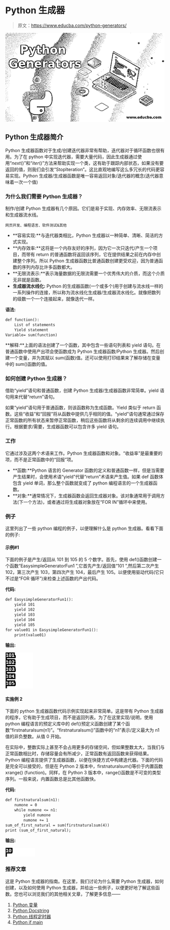 # Python 生成器

> 原文：<https://www.educba.com/python-generators/>

![Python Generators](img/b159485f73c5c66b0abd85cea0a89291.png)



## Python 生成器简介

Python 生成器函数对于生成/创建迭代器非常有帮助，迭代器对于循环函数也很有用。为了在 python 中实现迭代器，需要大量代码，因此生成器通过使用“_next_()”和“_iter_()”方法来帮助实现一个类，这有助于跟踪内部状态，如果没有要返回的值，则我们会引发“StopIteration”。这比直观地编写这么多冗长的代码更容易实现。Python 生成器/生成器函数是唯一容易返回对象/迭代器的概念(迭代器意味着一次一个值)

### 为什么我们需要 Python 生成器？

制作/创建 Python 生成器有几个原因。它们是易于实现、内存效率、无限流表示和生成器流水线。

<small>网页开发、编程语言、软件测试&其他</small>

*   **容易实现:**与迭代器类相比，Python 生成器以一种简单、清晰、简洁的方式实现。
*   **内存效率:**这将是一个内存友好的序列，因为它一次只迭代/产生一个项目，而带有 return 的普通函数将返回该序列，它在提供结果之前在内存中创建整个序列。所以 Python 生成器函数比普通函数创建更受欢迎，因为普通函数的序列内存比许多函数都大。
*   **无限流表示:**表示海量数据的无限流需要一个优秀伟大的介质，而这个介质无非就是函数。
*   **生成器流水线化:** Python 的生成器函数(一个或多个)用于创建与流水线一样的一系列操作的连接，所以称为流水线化生成器/生成器流水线化。就像把数列的级数一个一个连接起来，就像迭代一样。

**语法:**

```
def function():
	List of statements
	Yield statement
Variable= sum(function)
```

**解释:**上面的语法创建了一个函数，其中包含一些语句列表和 yield 语句。在普通函数中使用产出项会使函数成为 Python 生成器函数/Python 生成器。然后创建一个变量，并为其赋以 sum(函数)值。还可以使用打印结果来了解存储在变量中的 sum()函数的值。

### 如何创建 Python 生成器？

借助“yield”语句和普通函数，创建 Python 生成器/生成器函数非常简单。yield 语句用来代替“return”语句。

如果“yield”语句用于普通函数，则该函数称为生成函数。Yield 类似于 return 函数。这些“收益”和“回报”将从函数中提供几乎相同的值。“yield”语句通常通过保存正常函数的所有状态来暂停正常函数，稍后这些函数将从剩余的连续调用中继续执行。根据要求/需要，生成器函数可以包含许多 yield 语句。

### 工作

它通过涉及这两个术语来工作。Python 生成器函数和对象。“收益率”是最重要的项，而不是正常函数中的“回报”项。

*   **函数:**Python 语言的 Generator 函数的定义和普通函数一样，但是当需要产生结果时，会使用术语“yield”代替“return”术语来产生值。如果 def 函数体包含 yield 单词，那么整个函数就变成了 python 编程语言的一个生成器函数。
*   **对象:**通常情况下，生成器函数会返回生成器对象。该对象通常用于调用方法(下一个方法)，或者通过将生成器对象放在“FOR IN”循环中来使用。

### 例子

这里列出了一些 python 编程的例子，以便理解什么是 python 生成器。看看下面的例子:

#### 示例#1

下面的例子是产生/返回从 101 到 105 的 5 个数字。首先，使用 def()函数创建一个函数“EasysimpleGeneratorFun1 ”,它首先产生/返回值“101 ”,然后第二次产生 102，第三次产生 103，第四次产生 104，最后产生 105。以便使用驱动代码(它只不过是“FOR 循环”)来检查上述函数的产出代码。

**代码:**

```
def EasysimpleGeneratorFun1(): 
	yield 101			
	yield 102		
	yield 103			
	yield 104
	yield 105
for value01 in EasysimpleGeneratorFun1(): 
	print(value01)
```

**输出:**

![python generator - 1](img/b2d6d986487311ecb7fc9cc90dfb1a63.png)



#### 实施例 2

下面的 python 生成器函数代码示例实现起来非常简单。这是带有 Python 生成器的程序，它有助于生成项目，而不是返回列表。为了在这里实现/说明，使用 python 编程语言的预定义库中的 def()预定义函数创建了某个函数“firstnaturalsum(n1)”。“firstnaturalsum()”函数中的“n1”表示/定义最大为 n1 值的非负整数。从值 0 开始。

在实际中，整数实际上甚至不会占用更多的存储空间，但如果整数太大，当我们与正常函数相比时，存储容量会有所减少，正常函数有返回函数来获得结果。Python 编程语言提供了生成器函数，以便在快捷方式中构建迭代器。下面的代码是完全可以接受的，但是在 Python 2 版本中，firstnaturalsum()等价于内置函数 xrange() (function)。同样，在 Python 3 版本中，range()函数是不可变的类型序列。一般来说，内置函数总是比其他函数快。

**代码:**

```
def firstnaturalsum(n1):
	numone = 0
	while numone <= n1:
		yield numone
		numone += 1
sum_of_first_natural = sum(firstnaturalsum(4))
print (sum_of_first_natural);
```

**输出:**

![python generator - 2](img/6e8c2ab2d7db828d3b98727e64a88d60.png)



### 推荐文章

这是 Python 生成器的指南。在这里，我们讨论为什么需要 Python 生成器，如何创建，以及如何使用 Python 生成器，并给出一些例子，以便更好地了解这些函数。您也可以浏览我们的其他相关文章，了解更多信息——

1.  [Python 变量](https://www.educba.com/python-variables/)
2.  [Python Docstring](https://www.educba.com/python-docstring/)
3.  [Python 线程定时器](https://www.educba.com/python-threading-timer/)
4.  [Python if main](https://www.educba.com/python-if-main/)





